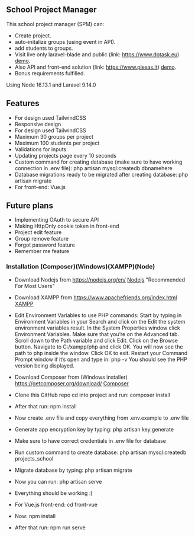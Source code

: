 ## School Project Manager

This school project manager (SPM) can:

-   Create project.
-   auto-initalize groups (using event in API).
-   add students to groups.
-   Visit live only laravel-blade and public (link: https://www.dotask.eu) [demo](https://dotask.eu).
-   Also API and front-end solution (link: https://www.plexas.lt) [demo](https://plexas.lt).
-   Bonus requirements fulfilled.

Using Node 16.13.1 and Laravel 9.14.0

## Features

-   For design used TailwindCSS
-   Responsive design
-   For design used TailwindCSS
-   Maximum 30 groups per project
-   Maximum 100 students per project
-   Validations for inputs
-   Updating projects page every 10 seconds
-   Custom command for creating database (make sure to have working connection in .env file): php artisan mysql:createdb dbnamehere
-   Database migrations ready to be migrated after creating database: php artisan migrate
-   For front-end: Vue.js

## Future plans

-   Implementing OAuth to secure API
-   Making HttpOnly cookie token in front-end
-   Project edit feature
-   Group remove feature
-   Forgot password feature
-   Remember me feature

### Installation (Composer)(Windows)(XAMPP)(Node)

-   Download Nodejs from https://nodejs.org/en/ [Nodejs](https://nodejs.org/en/) "Recommended For Most Users"

-   Download XAMPP from https://www.apachefriends.org/index.html [XAMPP](https://www.apachefriends.org/index.html)
-   Edit Environment Variables to use PHP commands:
    Start by typing in Environment Variables in your Search and click on the Edit the system environment variables result.
    In the System Properties window click Environment Variables. Make sure that you’re on the Advanced tab.
    Scroll down to the Path variable and click Edit.
    Click on the Browse button.
    Navigate to C:/xampp/php and click OK.
    You will now see the path to php inside the window. Click OK to exit.
    Restart your Command Prompt window if it’s open and type in: php -v
    You should see the PHP version being displayed.

-   Download Composer from (Windows installer) https://getcomposer.org/download/ [Composer](https://getcomposer.org/download/)

-   Clone this GitHub repo cd into project and run: composer install
-   After that run: npm install
-   Now create .env file and copy everything from .env.example to .env file
-   Generate app encryption key by typing: php artisan key:generate
-   Make sure to have correct credentials in .env file for database
-   Run custom command to create database: php artisan mysql:createdb projects_school
-   Migrate database by typing: php artisan migrate
-   Now you can run: php artisan serve
-   Everything should be working :)

-   For Vue.js front-end: cd front-vue
-   Now: npm install
-   After that run: npm run serve
